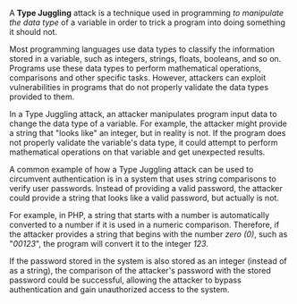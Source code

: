 A **Type Juggling** attack is a technique used in programming *to manipulate the data type* of a variable in order to trick a program into doing something it should not.

Most programming languages use data types to classify the information stored in a variable, such as integers, strings, floats, booleans, and so on. Programs use these data types to perform mathematical operations, comparisons and other specific tasks. However, attackers can exploit vulnerabilities in programs that do not properly validate the data types provided to them.

In a Type Juggling attack, an attacker manipulates program input data to change the data type of a variable. For example, the attacker might provide a string that "looks like" an integer, but in reality is not. If the program does not properly validate the variable's data type, it could attempt to perform mathematical operations on that variable and get unexpected results.

A common example of how a Type Juggling attack can be used to circumvent authentication is in a system that uses string comparisons to verify user passwords. Instead of providing a valid password, the attacker could provide a string that looks like a valid password, but actually is not.

For example, in PHP, a string that starts with a number is automatically converted to a number if it is used in a numeric comparison. Therefore, if the attacker provides a string that begins with the number *zero (0)*, such as "*00123*", the program will convert it to the integer *123*.

If the password stored in the system is also stored as an integer (instead of as a string), the comparison of the attacker's password with the stored password could be successful, allowing the attacker to bypass authentication and gain unauthorized access to the system.